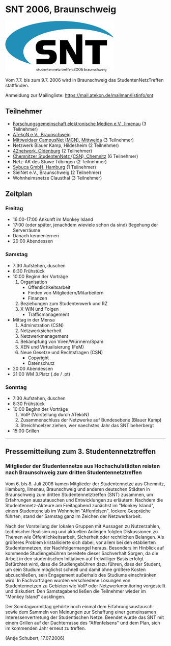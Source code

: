 # SNT 2006, Braunschweig

![snt2006.png](snt2006.png)

Vom 7.7. bis zum 9.7. 2006 wird in Braunschweig das StudentenNetzTreffen
stattfinden.

Anmeldung zur Mailingliste:
<https://mail.atekon.de/mailman/listinfo/snt>

## Teilnehmer

-   [Forschungsgemeinschaft elektronische Medien e.V.,
    Ilmenau](../Networks/ilmenau_fem.md) (3 Teilnehmer)
-   [ATekoN e.V., Braunschweig](../Networks/braunschweig_atekon.md)
-   [Mittweidaer CampusNet (MCN), Mittweida](../Networks/mittweida_mcn.md) (3
    Teilnehmer)
-   Netzwerk Blauer Kamp, Hildesheim (2 Teilnehmer)
-   [42network, Oldenburg](../Networks/oldenburg_ftn.md) (2 Teilnehmer)
-   [Chemnitzer StudentenNetz (CSN), Chemnitz](../Networks/chemnitz_csn.md) (6
    Teilnehmer)
-   Netz-AK des Stuwe Tübingen (2 Teilnehmer)
-   [Sybuca GmbH, Hamburg](../Networks/hamburg_sybuca.md) (1 Teilnehmer)
-   SielNet e.V., Braunschweig (2 Teilnehmer)
-   Wohnheimsnetze Clausthal (3 Teilnehmer)

## Zeitplan

### Freitag

-   16:00-17:00 Ankunft im Monkey Island
-   17:00 (oder später, jenachdem wieviele schon da sind) Begehung der
    Serverräume
-   Danach kennenlernen
-   20:00 Abendessen

### Samstag

-   7:30 Aufstehen, duschen
-   8:30 Frühstück
-   10:00 Beginn der Vorträge
    1.  Organisation
        -   Öffentlichkeitsarbeit
        -   Finden von Mitgliedern/Mitarbeitern
        -   Finanzen
    2.  Beziehungen zum Studentenwerk und RZ
    3.  X-WiN und Folgen
        -   Trafficmanagement
-   Mittag in der Mensa
    1.  Adminstration (CSN)
    2.  Netzwerksicherheit
    3.  Netzwerkmanagement
    4.  Bekämpfung von Viren/Würmern/Spam
    5.  XEN und Virtualisierung (FeM)
    6.  Neue Gesetze und Rechtsfragen (CSN)
        -   Copyright
        -   Datenschutz
-   20:00 Abendessen
-   21:00 WM 3.Platz (.de / .pt)

### Sonntag

-   7:30 Aufstehen, duschen
-   8:30 Frühstück
-   10:00 Beginn der Vorträge
    1.  VoIP (Vorstellung durch ATekoN)
    2.  Zusammenschluss der Netzwerke auf Bundesebene (Blauer Kamp)
    3.  Streichhoelzer ziehen, wer naechstes Jahr das SNT beherbergt
-   15:00 Grillen

------------------------------------------------------------------------

## Pressemitteilung zum 3. Studentennetztreffen
### Mitglieder der Studentennetze aus Hochschulstädten reisten nach Braunschweig zum dritten Studentennetztreffen

Vom 6. bis 8. Juli 2006 kamen Mitglieder der Studentennetze aus Chemnitz, Hamburg, Ilmenau, Braunschweig und anderen deutschen Städten in Braunschweig zum dritten Studentennetztreffen (SNT) zusammen, um Erfahrungen auszutauschen und Entwicklungen zu erläutern. Nachdem die Studentennetz-Akteure  am Freitagabend zunächst im "Monkey Island", einem Studentenclub im Wohnheim "Affenfelsen", lockere Gespräche führten, stand der Samstag ganz im Zeichen der Netzwerkarbeit.

Nach der Vorstellung der lokalen Gruppen mit Aussagen zu Nutzerzahlen, technischer Realisierung und aktuellen Anliegen folgten Diskussionen zu Themen wie Öffentlichkeitsarbeit, Sicherheit oder rechtlichen Belangen. Als größeres Problem kristallisierte sich dabei, vor allem bei den etablierten Studentennetzen, der Nachfolgermangel heraus. Besonders im Hinblick auf kommende Studiengebühren bereitete dieser Sachverhalt Sorgen, da die Arbeit in den studentischen Initiativen auf freiwilliger Basis erfolgt. Befürchtet wird, dass die Studiengebühren dazu führen, dass der Student, um sein Studium möglichst schnell und damit ohne größere Kosten abzuschließen, sein Engagement außerhalb des Studiums einschränken wird. In Fachvorträgen wurden verschiedene Lösungen von Studentennetzen zu Gebieten wie VoIP oder Netzwerkmonitoring vorgestellt und diskutiert. Den Samstagabend ließen die
Teilnehmer wieder im "Monkey Island" ausklingen.

Der Sonntagvormittag gehörte noch einmal dem Erfahrungsaustausch sowie dem Sammeln von Meinungen zur Schaffung einer gemeinsamen Interessenvertretung der Studentischen Netze. Beendet wurde das SNT mit einem Grillen auf der Dachterrasse des "Affenfelsens" und dem Plan, sich im kommenden Jahr erneut zu treffen.

(Antje Schubert, 17.07.2006)
